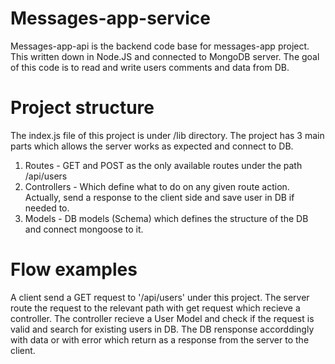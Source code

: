 ﻿# Messages-app-service

Messages-app-api is the backend code base for messages-app project. This written down in Node.JS and connected to MongoDB server.
The goal of this code is to read and write users comments and data from DB. 

# Project structure

The index.js file of this project is under /lib directory.
The project has 3 main parts which allows the server works as expected and connect to DB.

1. Routes - GET and POST as the only available routes under the path /api/users
2. Controllers - Which define what to do on any given route action. Actually, send a response to the client side and save user in DB if needed to.
3. Models - DB models (Schema) which defines the structure of the DB and connect mongoose to it.

# Flow examples

A client send a GET request to '/api/users' under this project. The server route the request to the relevant path with get request which recieve a controller.
The controller recieve a User Model and check if the request is valid and search for existing users in DB.
The DB rensponse accorddingly with data or with error which return as a response from the server to the client.

